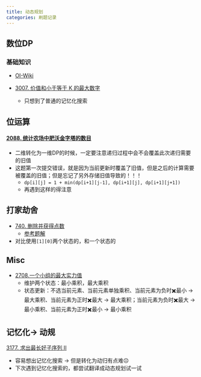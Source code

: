 ```yaml
---
title: 动态规划
categories: 刷题记录
---
```

## 数位DP

### 基础知识
- [OI-Wiki](https://oi-wiki.org/dp/number/)

- [3007. 价值和小于等于 K 的最大数字](https://leetcode.cn/problems/maximum-number-that-sum-of-the-prices-is-less-than-or-equal-to-k/)
	- 只想到了普通的记忆化搜索


## 位运算


#### [2088. 统计农场中肥沃金字塔的数目](https://leetcode.cn/problems/count-fertile-pyramids-in-a-land/)
- 二维转化为一维DP的时候，一定要注意递归过程中会不会覆盖此次递归需要的旧值
- 这题第一次提交错误，就是因为当前更新时覆盖了旧值，但是之后的计算需要被覆盖的旧值；但是忘记了另外存储旧值导致的！！！
	- `dp[i][j] = 1 + min(dp[i+1][j-1], dp[i+1][j], dp[i+1][j+1])`
	- 再遇到这样的得注意


## 打家劫舍
- [740. 删除并获得点数](https://leetcode.cn/problems/delete-and-earn/)
	- [参考题解](https://leetcode.cn/problems/delete-and-earn/solutions/2840359/dpha-xi-biao-shen-du-kong-jian-you-hua-b-i9r2)
- 对比使用`[1][0]`两个状态的，和一个状态的


## Misc
- [2708.一个小组的最大实力值](https://leetcode.cn/problems/maximum-strength-of-a-group/solutions/2897806/on-yi-ci-bian-li-jian-ji-xie-fa-pythonja-xni2)
	- 维护两个状态：最小乘积，最大乘积
	- 状态更新：不选当前元素、当前元素单独乘积、当前元素为负时✖️最小 -> 最大乘积、当前元素为正时✖️最大 -> 最大乘积；当前元素为负时✖️最大 -> 最小乘积、当前元素为正时✖️最小 -> 最小乘积

## 记忆化-> 动规
[3177. 求出最长好子序列 II](https://leetcode.cn/problems/find-the-maximum-length-of-a-good-subsequence-ii/)
- 容易想出记忆化搜索 -> 但是转化为动归有点难☹️
- 下次遇到记忆化搜索的，都尝试翻译成动态规划试一试